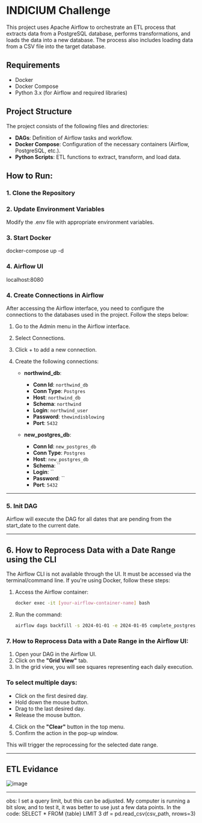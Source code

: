 # INDICIUM Challenge

This project uses Apache Airflow to orchestrate an ETL process that extracts data from a PostgreSQL database, performs transformations, and loads the data into a new database. The process also includes loading data from a CSV file into the target database.

## Requirements

- Docker
- Docker Compose
- Python 3.x (for Airflow and required libraries)

## Project Structure

The project consists of the following files and directories:

- **DAGs**: Definition of Airflow tasks and workflow.
- **Docker Compose**: Configuration of the necessary containers (Airflow, PostgreSQL, etc.).
- **Python Scripts**: ETL functions to extract, transform, and load data.

## How to Run:

### 1. Clone the Repository
### 2. Update Environment Variables
Modify the .env file with appropriate environment variables.

### 3. Start Docker
docker-compose up -d

### 4. Airflow UI
localhost:8080


### 4. Create Connections in Airflow

After accessing the Airflow interface, you need to configure the connections to the databases used in the project. Follow the steps below:

1. Go to the Admin menu in the Airflow interface.
2. Select Connections.
3. Click + to add a new connection.
4. Create the following connections:

   - **northwind_db**: 
     - **Conn Id**: `northwind_db`
     - **Conn Type**: `Postgres`
     - **Host**: `northwind_db` 
     - **Schema**: `northwind`
     - **Login**: `northwind_user`
     - **Password**: `thewindisblowing`
     - **Port**: `5432`
   
   - **new_postgres_db**: 
     - **Conn Id**: `new_postgres_db`
     - **Conn Type**: `Postgres`
     - **Host**: `new_postgres_db`
     - **Schema**: ``
     - **Login**: ``
     - **Password**: ``
     - **Port**: `5432`

---
### 5. Init DAG
Airflow will execute the DAG for all dates that are pending from the start_date to the current date.

---

## 6. How to Reprocess Data with a Date Range using the CLI

The Airflow CLI is not available through the UI. It must be accessed via the terminal/command line. If you're using Docker, follow these steps:

1. Access the Airflow container:
   ```bash
   docker exec -it [your-airflow-container-name] bash
2. Run the command:
    ```bash
    airflow dags backfill -s 2024-01-01 -e 2024-01-05 complete_postgres_etl bash
### 7. How to Reprocess Data with a Date Range in the Airflow UI:

1. Open your DAG in the Airflow UI.
2. Click on the **"Grid View"** tab.
3. In the grid view, you will see squares representing each daily execution.

### To select multiple days:
- Click on the first desired day.
- Hold down the mouse button.
- Drag to the last desired day.
- Release the mouse button.

4. Click on the **"Clear"** button in the top menu.
5. Confirm the action in the pop-up window.

This will trigger the reprocessing for the selected date range.

---

## ETL Evidance
![image](project/ETL-airflow.PNG)

---

obs: I set a query limit, but this can be adjusted. My computer is running a bit slow, and to test it, it was better to use just a few data points.
In the code:
SELECT * FROM {table} LIMIT 3
df = pd.read_csv(csv_path, nrows=3)